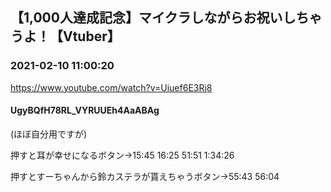 ## 【1,000人達成記念】マイクラしながらお祝いしちゃうよ！【Vtuber】
### 2021-02-10 11:00:20
https://www.youtube.com/watch?v=Uiuef6E3Rj8
#### UgyBQfH78RL_VYRUUEh4AaABAg
(ほぼ自分用ですが)

押すと耳が幸せになるボタン→15:45 16:25 51:51 1:34:26

押すとすーちゃんから鈴カステラが貰えちゃうボタン→55:43 56:04

